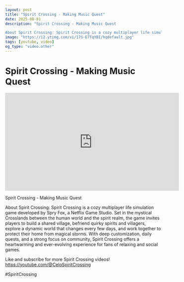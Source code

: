 ```yaml
---
layout: post
title: "Spirit Crossing - Making Music Quest"
date: 2025-08-01
description: "Spirit Crossing - Making Music Quest

About Spirit Crossing: Spirit Crossing is a cozy multiplayer life simulation game developed by Spry Fox, a Netflix..."
image: "https://i2.ytimg.com/vi/17S-E7TqYBI/hqdefault.jpg"
tags: [youtube, video]
og_type: "video.other"
---
```


<script type="application/ld+json">
{
  "@context": "http://schema.org",
  "@type": "VideoObject",
  "name": "Spirit Crossing - Making Music Quest",
  "description": "Spirit Crossing - Making Music Quest\n\nAbout Spirit Crossing: Spirit Crossing is a cozy multiplayer life simulation game developed by Spry Fox, a Netflix Game Studio. Set in the mystical Crosslands between the human world and the spirit realm, the game invites players to build a shared village, befriend quirky spirits and villagers, explore a dynamic world that changes every few days, and work together to protect their home from magical storms. With deep customization, daily quests, and a strong focus on community, Spirit Crossing offers a heartwarming and ever-evolving experience for fans of relaxing and social games.\n\nLike and subscribe for more Spirit Crossing videos! https://youtube.com/@CeloSpiritCrossing\n\n#SpiritCrossing",
  "thumbnailUrl": "https://i2.ytimg.com/vi/17S-E7TqYBI/hqdefault.jpg",
  "uploadDate": "2025-08-01T09:00:03",
  "embedUrl": "https://www.youtube.com/embed/17S-E7TqYBI",
  "publisher": {
    "@type": "Person",
    "name": "Celo Zaga"
  },
  "mainEntityOfPage": {
    "@type": "WebPage",
    "@id": "https://celozaga.github.io/2025/08/01/spirit-crossing---making-music-quest-17S-E7TqYBI.html"
  },
  "duration": "PT0M0S"
}
</script>

<script type="application/ld+json">
{
  "@context": "http://schema.org",
  "@type": "BlogPosting",
  "headline": "Spirit Crossing - Making Music Quest",
  "image": "https://i2.ytimg.com/vi/17S-E7TqYBI/hqdefault.jpg",
  "publisher": {
    "@type": "Person",
    "name": "Celo Zaga"
  },
  "url": "https://celozaga.github.io/2025/08/01/spirit-crossing---making-music-quest-17S-E7TqYBI.html",
  "datePublished": "2025-08-01T09:00:03",
  "dateCreated": "2025-08-01T09:00:03",
  "dateModified": "2025-08-01T09:00:03",
  "description": "Spirit Crossing - Making Music Quest\n\nAbout Spirit Crossing: Spirit Crossing is a cozy multiplayer life simulation game developed by Spry Fox, a Netflix...",
  "author": {
    "@type": "Person",
    "name": "Celo Zaga"
  },
  "mainEntityOfPage": {
    "@type": "WebPage",
    "@id": "https://celozaga.github.io/2025/08/01/spirit-crossing---making-music-quest-17S-E7TqYBI.html"
  }
}
</script>

<h1 class="youtube-post-title">Spirit Crossing - Making Music Quest</h1>

<iframe width="560" height="315" src="https://www.youtube.com/embed/17S-E7TqYBI" class="youtube-post-embed" frameborder="0" allowfullscreen></iframe>

<p class="youtube-post-description">Spirit Crossing - Making Music Quest

About Spirit Crossing: Spirit Crossing is a cozy multiplayer life simulation game developed by Spry Fox, a Netflix Game Studio. Set in the mystical Crosslands between the human world and the spirit realm, the game invites players to build a shared village, befriend quirky spirits and villagers, explore a dynamic world that changes every few days, and work together to protect their home from magical storms. With deep customization, daily quests, and a strong focus on community, Spirit Crossing offers a heartwarming and ever-evolving experience for fans of relaxing and social games.

Like and subscribe for more Spirit Crossing videos! https://youtube.com/@CeloSpiritCrossing

#SpiritCrossing</p>
